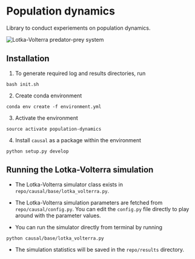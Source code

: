 # Population dynamics

Library to conduct experiements on population dynamics.

![Lotka-Volterra predator-prey system](docs/graphics/predator_prey.png)

## Installation

1. To generate required log and results directories, run

```(bash)
bash init.sh
```

2. Create conda environment

```(bash)
conda env create -f environment.yml
```

3. Activate the environment

```(bash)
source activate population-dynamics
```

4. Install `causal` as a package within the environment

```(bash)
python setup.py develop
```

## Running the Lotka-Volterra simulation

- The Lotka-Volterra simulator class exists in `repo/causal/base/lotka_volterra.py`.
- The Lotka-Volterra simulation parameters are fetched from `repo/causal/config.py`.
You can edit the `config.py` file directly to play around with the parameter values.

- You can run the simulator directly from terminal by running

```(bash)
python causal/base/lotka_volterra.py
```

- The simulation statistics will be saved in the `repo/results` directory.
